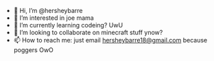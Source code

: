 - 👋 Hi, I’m @hersheybarre
- 👀 I’m interested in joe mama
- 🌱 I’m currently learning codeing? UwU
- 💞️ I’m looking to collaborate on minecraft stuff ynow?
- 📫 How to reach me: just email hersheybarre18@gmail.com because poggers OwO

<!---
hersheybarre/hersheybarre is a ✨ special ✨ repository because its `README.md` (this file) appears on your GitHub profile.
You can click the Preview link to take a look at your changes.
--->
